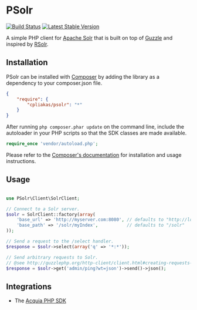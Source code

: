 # PSolr

[![Build Status](https://travis-ci.org/cpliakas/psolr.png?branch=master)](https://travis-ci.org/cpliakas/psolr)
[![Latest Stable Version](https://poser.pugx.org/cpliakas/psolr/v/stable.png)](https://packagist.org/packages/cpliakas/psolr)

A simple PHP client for [Apache Solr](http://lucene.apache.org/solr/) that is
built on top of [Guzzle](http://guzzlephp.org/) and inspired by
[RSolr](https://github.com/mwmitchell/rsolr).

## Installation

PSolr can be installed with [Composer](http://getcomposer.org) by adding the
library as a dependency to your composer.json file.

```json
{
    "require": {
        "cpliakas/psolr": "*"
    }
}
```

After running `php composer.phar update` on the command line, include the
autoloader in your PHP scripts so that the SDK classes are made available.

```php
require_once 'vendor/autoload.php';
```

Please refer to the [Composer's documentation](https://github.com/composer/composer/blob/master/doc/00-intro.md#introduction)
for installation and usage instructions.

## Usage

```php

use PSolr\Client\SolrClient;

// Connect to a Solr server.
$solr = SolrClient::factory(array(
    'base_url' => 'http://myserver.com:8080', // defaults to "http://localhost:8983"
    'base_path' => '/solr/myIndex',           // defaults to "/solr"
));

// Send a request to the /select handler.
$response = $solr->select(array('q' => '*:*'));

// Send arbitrary requests to Solr.
// @see http://guzzlephp.org/http-client/client.html#creating-requests-with-a-client
$response = $solr->get('admin/ping?wt=json')->send()->json();
```

## Integrations

* The [Acquia PHP SDK](https://github.com/acquia/acquia-sdk-php)

